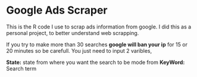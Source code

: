 # Google Ads Scraper

This is the R code I use to scrap ads information from google. I did this as a personal project, to better understand web scrapping.

If you try to make more than 30 searches **google will ban your ip** for 15 or 20 minutes so be carefull. 
You just need to input 2 varibles,
 
 **State:** state from where you want the search to be mode from
 **KeyWord:** Search term


